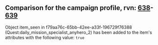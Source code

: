 ## Comparison for the campaign profile, rvn: [638](https://github.com/PRO100KatYT/FortniteProfileRevisions/tree/main/profiles/campaign/638%20campaign.json)-[639](https://github.com/PRO100KatYT/FortniteProfileRevisions/tree/main/profiles/campaign/639%20campaign.json)

Object item_seen in f79aa76c-65bb-42ee-a33f-196729f76388 (Quest:daily_mission_specialist_anyhero_2) has been added to the item's attributes with the following value: `true`
<br><br>
